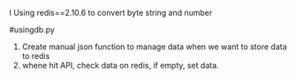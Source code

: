 I Using redis==2.10.6 to convert byte string and number

#usingdb.py
1. Create manual json function to manage data when we want to store data to redis
2. whene hit API, check data on redis, if empty, set data.